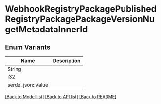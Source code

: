 # WebhookRegistryPackagePublishedRegistryPackagePackageVersionNugetMetadataInnerId

## Enum Variants

| Name | Description |
|---- | -----|
| String |  |
| i32 |  |
| serde_json::Value |  |

[[Back to Model list]](../README.md#documentation-for-models) [[Back to API list]](../README.md#documentation-for-api-endpoints) [[Back to README]](../README.md)


